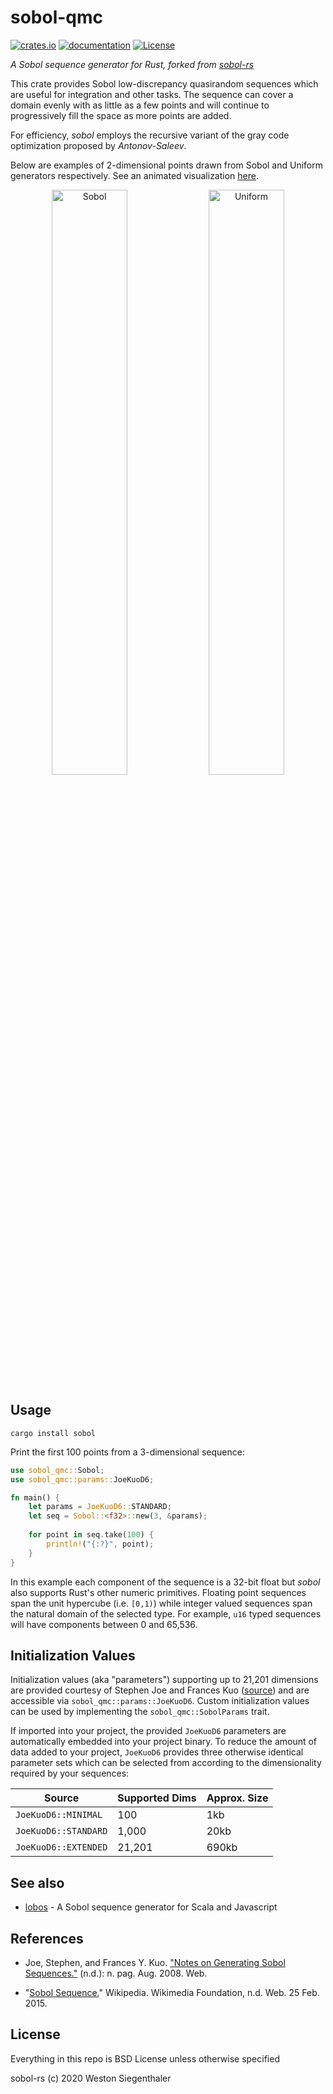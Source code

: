 # sobol-qmc

[![crates.io](https://shields.io/crates/v/sobol-qmc.svg?style=flat-square&label=crates.io)](https://crates.io/crates/sobol-qmc)
[![documentation](https://docs.rs/sobol/badge.svg)](https://docs.rs/sobol-qmc)
[![License](https://img.shields.io/badge/License-BSD%203--Clause-blue.svg)](https://opensource.org/licenses/BSD-3-Clause)

*A Sobol sequence generator for Rust, forked from [sobol-rs](https://github.com/Wsiegenthaler/sobol-rs)*

This crate provides Sobol low-discrepancy quasirandom sequences which are useful for integration and other tasks. The sequence can cover a domain evenly with as little as a few points and will continue to progressively fill the space as more points are added.

For efficiency, *sobol* employs the recursive variant of the gray code optimization proposed by *Antonov-Saleev*.

Below are examples of 2-dimensional points drawn from Sobol and Uniform generators respectively. See an animated visualization [here](https://wsiegenthaler.github.io/lobos/web-example.html).
<p align="center">
  <img src="https://wsiegenthaler.github.io/lobos/sobol.png" alt="Sobol" width="49%">
  <img src="https://wsiegenthaler.github.io/lobos/uniform.png" alt="Uniform" width="49%">
</p>

## Usage

```shell
cargo install sobol
```

Print the first 100 points from a 3-dimensional sequence:

```rust  
use sobol_qmc::Sobol;
use sobol_qmc::params::JoeKuoD6;

fn main() {
    let params = JoeKuoD6::STANDARD;
    let seq = Sobol::<f32>::new(3, &params);
    
    for point in seq.take(100) {
        println!("{:?}", point);
    }
}
```

In this example each component of the sequence is a 32-bit float but *sobol* also supports Rust's other numeric primitives. Floating point sequences span the unit hypercube (i.e. `[0,1)`) while integer valued sequences span the natural domain of the selected type. For example, `u16` typed sequences will have components between 0 and 65,536.

## Initialization Values

Initialization values (aka "parameters") supporting up to 21,201 dimensions are provided courtesy of Stephen Joe and Frances Kuo ([source](https://web.maths.unsw.edu.au/~fkuo/sobol/)) and are accessible via `sobol_qmc::params::JoeKuoD6`. Custom initialization values can be used by implementing the `sobol_qmc::SobolParams` trait.

If imported into your project, the provided `JoeKuoD6` parameters are automatically embedded into your project binary. To reduce the amount of data added to your project, `JoeKuoD6` provides three otherwise identical parameter sets which can be selected from according to the dimensionality required by your sequences:

| Source | Supported Dims | Approx. Size |
| ------ | -------------- | ------------ |
| `JoeKuoD6::MINIMAL` | 100  | 1kb |
| `JoeKuoD6::STANDARD` | 1,000 | 20kb |
| `JoeKuoD6::EXTENDED` | 21,201  | 690kb |

## See also

* [lobos](https://github.com/wsiegenthaler/lobos) - A Sobol sequence generator for Scala and Javascript

## References

* Joe, Stephen, and Frances Y. Kuo. ["Notes on Generating Sobol Sequences."](https://web.maths.unsw.edu.au/~fkuo/sobol/joe-kuo-notes.pdf) (n.d.): n. pag. Aug. 2008. Web.

* "[Sobol Sequence.](https://en.wikipedia.org/wiki/Sobol_sequence)" Wikipedia. Wikimedia Foundation, n.d. Web. 25 Feb. 2015.

## License

Everything in this repo is BSD License unless otherwise specified

sobol-rs (c) 2020 Weston Siegenthaler
